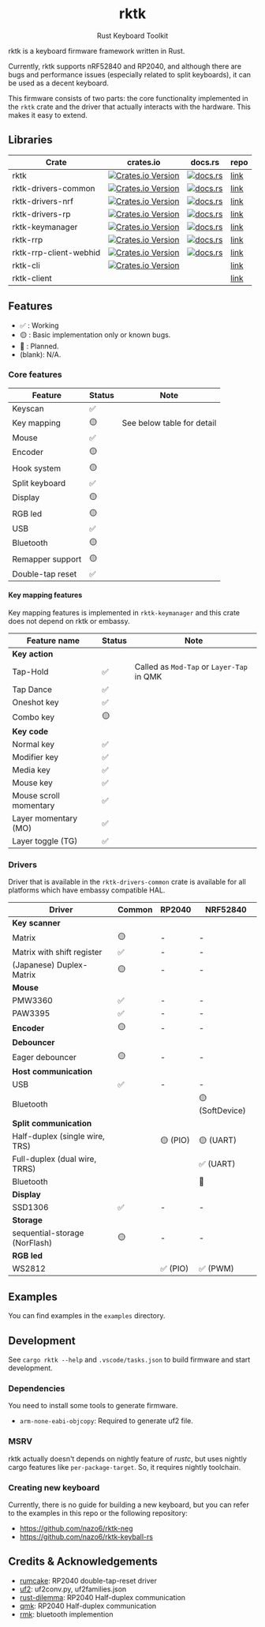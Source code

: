 <h1 align="center">rktk</h1>
<p align="center">Rust Keyboard Toolkit</p>

rktk is a keyboard firmware framework written in Rust.

Currently, rktk supports nRF52840 and RP2040, and although there are bugs and
performance issues (especially related to split keyboards), it can be used as a
decent keyboard.

This firmware consists of two parts: the core functionality implemented in the
`rktk` crate and the driver that actually interacts with the hardware. This
makes it easy to extend.

## Libraries

| Crate                  | crates.io                                                                                                                       | docs.rs                                                                                                    | repo                                                                         |
| ---------------------- | ------------------------------------------------------------------------------------------------------------------------------- | ---------------------------------------------------------------------------------------------------------- | ---------------------------------------------------------------------------- |
| rktk                   | [![Crates.io Version](https://img.shields.io/crates/v/rktk)](https://crates.io/crates/rktk)                                     | [![docs.rs](https://img.shields.io/docsrs/rktk)](https://docs.rs/rktk)                                     | [link](https://github.com/nazo6/rktk/tree/master/lib/rktk)                   |
| rktk-drivers-common    | [![Crates.io Version](https://img.shields.io/crates/v/rktk-drivers-common)](https://crates.io/crates/rktk-drivers-common)       | [![docs.rs](https://img.shields.io/docsrs/rktk-drivers-common)](https://docs.rs/rktk-drivers-common)       | [link](https://github.com/nazo6/rktk/tree/master/lib/rktk-drivers-common)    |
| rktk-drivers-nrf       | [![Crates.io Version](https://img.shields.io/crates/v/rktk-drivers-nrf)](https://crates.io/crates/rktk-drivers-nrf)             | [![docs.rs](https://img.shields.io/docsrs/rktk-drivers-nrf)](https://docs.rs/rktk-drivers-nrf)             | [link](https://github.com/nazo6/rktk/tree/master/lib/rktk-drivers-nrf)       |
| rktk-drivers-rp        | [![Crates.io Version](https://img.shields.io/crates/v/rktk-drivers-rp)](https://crates.io/crates/rktk-drivers-rp)               | [![docs.rs](https://img.shields.io/docsrs/rktk-drivers-rp)](https://docs.rs/rktk-drivers-rp)               | [link](https://github.com/nazo6/rktk/tree/master/lib/rktk-drivers-rp)        |
| rktk-keymanager        | [![Crates.io Version](https://img.shields.io/crates/v/rktk-keymanager)](https://crates.io/crates/rktk-keymanager)               | [![docs.rs](https://img.shields.io/docsrs/rktk-keymanager)](https://docs.rs/rktk-keymanager)               | [link](https://github.com/nazo6/rktk/tree/master/lib/rktk-keymanager)        |
| rktk-rrp               | [![Crates.io Version](https://img.shields.io/crates/v/rktk-rrp)](https://crates.io/crates/rktk-rrp)                             | [![docs.rs](https://img.shields.io/docsrs/rktk-rrp)](https://docs.rs/rktk-rrp)                             | [link](https://github.com/nazo6/rktk/tree/master/lib/rktk-rrp)               |
| rktk-rrp-client-webhid | [![Crates.io Version](https://img.shields.io/crates/v/rktk-rrp-client-webhid)](https://crates.io/crates/rktk-rrp-client-webhid) | [![docs.rs](https://img.shields.io/docsrs/rktk-rrp-client-webhid)](https://docs.rs/rktk-rrp-client-webhid) | [link](https://github.com/nazo6/rktk/tree/master/lib/rktk-rrp-client-webhid) |
| rktk-cli               | [![Crates.io Version](https://img.shields.io/crates/v/rktk-cli)](https://crates.io/crates/rktk-cli)                             |                                                                                                            | [link](https://github.com/nazo6/rktk/tree/master/tools/cli)                  |
| rktk-client            |                                                                                                                                 |                                                                                                            | [link](https://github.com/nazo6/rktk/tree/master/tools/rktk-client)          |

## Features

- ✅ : Working
- 🟡 : Basic implementation only or known bugs.
- 🔴 : Planned.
- (blank): N/A.

### Core features

| Feature          | Status | Note                       |
| ---------------- | ------ | -------------------------- |
| Keyscan          | ✅     |                            |
| Key mapping      | 🟡     | See below table for detail |
| Mouse            | ✅     |                            |
| Encoder          | 🟡     |                            |
| Hook system      | 🟡     |                            |
| Split keyboard   | ✅     |                            |
| Display          | 🟡     |                            |
| RGB led          | 🟡     |                            |
| USB              | ✅     |                            |
| Bluetooth        | 🟡     |                            |
| Remapper support | 🟡     |                            |
| Double-tap reset | ✅     |                            |

#### Key mapping features

Key mapping features is implemented in `rktk-keymanager` and this crate does not
depend on rktk or embassy.

| Feature name           | Status | Note                                      |
| ---------------------- | ------ | ----------------------------------------- |
| **Key action**         |        |                                           |
| Tap-Hold               | ✅     | Called as `Mod-Tap` or `Layer-Tap` in QMK |
| Tap Dance              | ✅     |                                           |
| Oneshot key            | ✅     |                                           |
| Combo key              | 🟡     |                                           |
| **Key code**           |        |                                           |
| Normal key             | ✅     |                                           |
| Modifier key           | ✅     |                                           |
| Media key              | ✅     |                                           |
| Mouse key              | ✅     |                                           |
| Mouse scroll momentary | ✅     |                                           |
| Layer momentary (MO)   | ✅     |                                           |
| Layer toggle (TG)      | ✅     |                                           |

### Drivers

Driver that is available in the `rktk-drivers-common` crate is available for all
platforms which have embassy compatible HAL.

| Driver                         | Common | RP2040   | NRF52840        |
| ------------------------------ | ------ | -------- | --------------- |
| **Key scanner**                |        |          |                 |
| Matrix                         | 🟡     | -        | -               |
| Matrix with shift register     | ✅     | -        | -               |
| (Japanese) Duplex-Matrix       | 🟡     | -        | -               |
| **Mouse**                      |        |          |                 |
| PMW3360                        | ✅     | -        | -               |
| PAW3395                        | ✅     | -        | -               |
| **Encoder**                    | 🟡     | -        | -               |
| **Debouncer**                  |        |          |                 |
| Eager debouncer                | 🟡     | -        | -               |
| **Host communication**         |        |          |                 |
| USB                            | ✅     | -        | -               |
| Bluetooth                      |        |          | 🟡 (SoftDevice) |
| **Split communication**        |        |          |                 |
| Half-duplex (single wire, TRS) |        | 🟡 (PIO) | 🟡 (UART)       |
| Full-duplex (dual wire, TRRS)  |        |          | ✅ (UART)       |
| Bluetooth                      |        |          | 🔴              |
| **Display**                    |        |          |                 |
| SSD1306                        | ✅     | -        | -               |
| **Storage**                    |        |          |                 |
| sequential-storage (NorFlash)  | 🟡     | -        | -               |
| **RGB led**                    |        |          |                 |
| WS2812                         |        | ✅ (PIO) | ✅ (PWM)        |

## Examples

You can find examples in the `examples` directory.

## Development

See `cargo rktk --help` and `.vscode/tasks.json` to build firmware and start
development.

### Dependencies

You need to install some tools to generate firmware.

- `arm-none-eabi-objcopy`: Required to generate uf2 file.

### MSRV

rktk actually doesn't depends on nightly feature of _rustc_, but uses nightly
cargo features like `per-package-target`. So, it requires nightly toolchain.

### Creating new keyboard

Currently, there is no guide for building a new keyboard, but you can refer to
the examples in this repo or the following repository:

- https://github.com/nazo6/rktk-neg
- https://github.com/nazo6/rktk-keyball-rs

## Credits & Acknowledgements

- [rumcake](https://github.com/Univa/rumcake): RP2040 double-tap-reset driver
- [uf2](https://github.com/microsoft/uf2): uf2conv.py, uf2families.json
- [rust-dilemma](https://github.com/simmsb/rusty-dilemma): RP2040 Half-duplex
  communication
- [qmk](https://github.com/qmk/qmk_firmware): RP2040 Half-duplex communication
- [rmk](https://github.com/HaoboGu/rmk): bluetooth implemention
